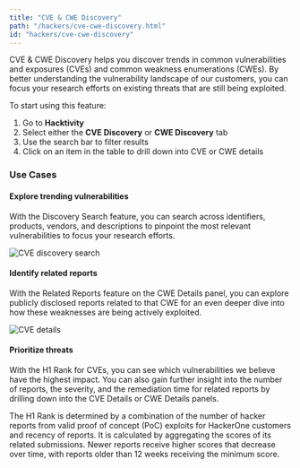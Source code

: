 ```yaml
---
title: "CVE & CWE Discovery"
path: "/hackers/cve-cwe-discovery.html"
id: "hackers/cve-cwe-discovery"
---
```


CVE & CWE Discovery helps you discover trends in common vulnerabilities and exposures (CVEs) and common weakness enumerations (CWEs). By better understanding the vulnerability landscape of our customers, you can focus your research efforts on existing threats that are still being exploited.

To start using this feature:
1. Go to **Hacktivity**
2. Select either the **CVE Discovery** or **CWE Discovery** tab
3. Use the search bar to filter results
4. Click on an item in the table to drill down into CVE or CWE details 

### Use Cases
#### Explore trending vulnerabilities 
With the Discovery Search feature, you can search across identifiers, products, vendors, and descriptions to pinpoint the most relevant vulnerabilities to focus your research efforts.

![CVE discovery search](/images/cve-discovery-1.png)

#### Identify related reports 
With the Related Reports feature on the CWE Details panel, you can explore publicly disclosed reports related to that CWE for an even deeper dive into how these weaknesses are being actively exploited.

![CVE details](/images/cve-discovery-2.png)

#### Prioritize threats
With the H1 Rank for CVEs, you can see which vulnerabilities we believe have the highest impact. You can also gain further insight into the number of reports, the severity, and the remediation time for related reports by drilling down into the CVE Details or CWE Details panels.

The H1 Rank is determined by a combination of the number of hacker reports from valid proof of concept (PoC) exploits for HackerOne customers and recency of reports. It is calculated by aggregating the scores of its related submissions. Newer reports receive higher scores that decrease over time, with reports older than 12 weeks receiving the minimum score.